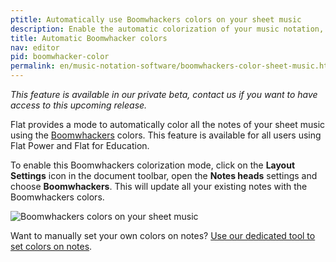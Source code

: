 ```yaml
---
ptitle: Automatically use Boomwhackers colors on your sheet music
description: Enable the automatic colorization of your music notation, Flat will use the Boomwhackers colors to color the notes based on their pitches. 
title: Automatic Boomwhacker colors
nav: editor
pid: boomwhacker-color
permalink: en/music-notation-software/boomwhackers-color-sheet-music.html
---
```


*This feature is available in our private beta, contact us if you want to have access to this upcoming release.*

Flat provides a mode to automatically color all the notes of your sheet music using the [Boomwhackers](https://en.wikipedia.org/wiki/Boomwhacker) colors. This feature is available for all users using Flat Power and Flat for Education.

To enable this Boomwhackers colorization mode, click on the **Layout Settings** icon in the document toolbar, open the **Notes heads** settings and choose **Boomwhackers**. This will update all your existing notes with the Boomwhackers colors.

![Boomwhackers colors on your sheet music](/help/assets/img/editor/boomwhackers-colors.gif)

Want to manually set your own colors on notes? [Use our dedicated tool to set colors on notes](/help/en/music-notation-software/color-notes.html).